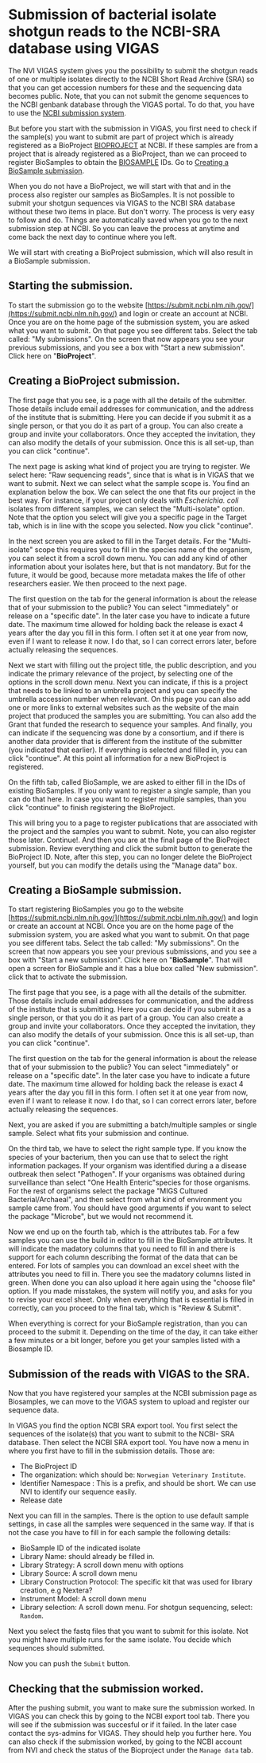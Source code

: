 # Submission of bacterial isolate shotgun reads to the NCBI-SRA database using VIGAS

The NVI VIGAS system gives you the possibility to submit the shotgun reads of one or multiple isolates directly to the NCBI Short Read Archive (SRA) so that you can get accession numbers for these and the sequencing data becomes public. Note, that you can not submit the genome sequences to the NCBI genbank database through the VIGAS portal. To do that, you have to use the [NCBI submission system](https://submit.ncbi.nlm.nih.gov/). 

But before you start with the submission in VIGAS, you first need to check if the sample(s) you want to submit are part of project which is already registered as a BioProject [BIOPROJECT](https://www.ncbi.nlm.nih.gov/bioproject/) at NCBI. If these samples are from a project that is already registered as a BioProject, than we can proceed to register BioSamples to obtain the [BIOSAMPLE](https://www.ncbi.nlm.nih.gov/biosample/docs/) IDs. Go to [Creating a BioSample submission](#Creating-a-Biosample-submission).

When you do not have a BioProject, we will start with that and in the process also register our samples as BioSamples. It is not possible to submit your shotgun sequences via VIGAS to the NCBI SRA database without these two items in place. But don't worry. The process is very easy to follow and do. Things are automatically saved when you go to the next submission step at NCBI. So you can leave the process at anytime and come back the next day to continue where you left. 

We will start with creating a BioProject submission, which will also result in a BioSample submission.

## Starting the submission.
To start the submission go to the website [https://submit.ncbi.nlm.nih.gov/](https://submit.ncbi.nlm.nih.gov/) and login or create an account at NCBI. Once you are on the home page of the submission system, you are asked what you want to submit. On that page you see different tabs. Select the tab called: "My submissions". On the screen that now appears you see your previous submissions, and you see a box with "Start a new submission". Click here on "__BioProject__".

## Creating a BioProject submission.
The first page that you see, is a page with all the details of the submitter. Those details include email addresses for communication, and the address of the institute that is submitting. Here you can decide if you submit it as a single person, or that you do it as part of a group. You can also create a group and invite your collaborators. Once they accepted the invitation, they can also modify the details of your submission. 
Once this is all set-up, than you can click "continue". 

The next page is asking what kind of project you are trying to register. We select here: "Raw sequencing reads", since that is what is in VIGAS that we want to submit. Next we can select what the sample scope is. You find an explanation below the box. We can select the one that fits our project in the best way. For instance, if your project only deals with _Escherichia. coli_ isolates from different samples, we can select the "Multi-isolate" option. Note that the option you select will give you a specific page in the Target tab, which is in line with the scope you selected. Now you click "continue".

In the next screen you are asked to fill in the Target details. For the "Multi-isolate" scope this requires you to fill in the species name of the organism, you can select it from a scroll down menu. You can add any kind of other information about your isolates here, but that is not mandatory. But for the future, it would be good, because more metadata makes the life of other researchers easier. We then proceed to the next page.

The first question on the tab for the general information is about the release that of your submission to the public? You can select "immediately" or release on a "specific date". In the later case you have to indicate a future date. The maximum time allowed for holding back the release is exact 4 years after the day you fill in this form. I often set it at one year from now, even if I want to release it now. I do that, so I can correct errors later, before actually releasing the sequences.

Next we start with filling out the project title, the public description, and you indicate the primary relevance of the project, by selecting one of the options in the scroll down menu. Next you can indicate, if this is a project that needs to be linked to an umbrella project and you can specify the umbrella accession number when relevant. 
On this page you can also add one or more links to external websites such as the website of the main project that produced the samples you are submitting. You can also add the Grant that funded the research to sequence your samples. And finally, you can indicate if the sequencing was done by a consortium, and if there is another data provider that is different from the institute of the submitter (you indicated that earlier). 
If everything is selected and filled in, you can click "continue". At this point all information for a new BioProject is registered.

On the fifth tab, called BioSample, we are asked to either fill in the IDs of existing BioSamples. If you only want to register a single sample, than you can do that here. In case you want to register multiple samples, than you click "continue" to finish registering the BioProject.

This will bring you to a page to register publications that are associated with the project and the samples you want to submit. Note, you can also register those later. Continue!.
And then you are at the final page of the BioProject submission. Review everything and click the submit button to generate the BioProject ID. Note, after this step, you can no longer delete the BioProject yourself, but you can modify the details using the "Manage data" box.

## Creating a BioSample submission.
To start registering BioSamples you go to the website [https://submit.ncbi.nlm.nih.gov/](https://submit.ncbi.nlm.nih.gov/) and login or create an account at NCBI. Once you are on the home page of the submission system, you are asked what you want to submit. On that page you see different tabs. Select the tab called: "My submissions". On the screen that now appears you see your previous submissions, and you see a box with "Start a new submission". Click here on "__BioSample__". That will open a screen for BioSample and it has a blue box called "New submission". click that to activate the submission.

The first page that you see, is a page with all the details of the submitter. Those details include email addresses for communication, and the address of the institute that is submitting. Here you can decide if you submit it as a single person, or that you do it as part of a group. You can also create a group and invite your collaborators. Once they accepted the invitation, they can also modify the details of your submission. 
Once this is all set-up, than you can click "continue". 

The first question on the tab for the general information is about the release that of your submission to the public? You can select "immediately" or release on a "specific date". In the later case you have to indicate a future date. The maximum time allowed for holding back the release is exact 4 years after the day you fill in this form. I often set it at one year from now, even if I want to release it now. I do that, so I can correct errors later, before actually releasing the sequences.

Next, you are asked if you are submitting a batch/multiple samples or single sample. Select what fits your submission and continue.

On the third tab, we have to select the right sample type. If you know the species of your bacterium, then you can use that to select the right information packages. If your organism was identified during a a disease outbreak then select "Pathogen". If your organisms was obtained during surveillance than select "One Health Enteric"species for those organisms. For the rest of organisms select the package "MIGS Cultured Bacterial/Archaeal", and then select from what kind of environment you sample came from. You should have good arguments if you want to select the package "Microbe", but we would not recommend it.

Now we end up on the fourth tab, which is the attributes tab. For a few samples you can use the build in editor to fill in the BioSample attributes. It will indicate the madatory columns that you need to fill in and there is support for each column describing the format of the data that can be entered.
For lots of samples you can download an excel sheet with the attributes you need to fill in. There you see the madatory columns listed in green. When done you can also upload it here again using the "choose file" option. If you made misstakes, the system will notify you, and asks for you to revise your excel sheet. Only when everything that is essential is filled in correctly, can you proceed to the final tab, which is "Review & Submit". 

When everything is correct for your BioSample registration, than you can proceed to the submit it. Depending on the time of the day, it can take either a few minutes or a bit longer, before you get your samples listed with a Biosample ID.

## Submission of the reads with VIGAS to the SRA.
Now that you have registered your samples at the NCBI submission page as Biosamples, we can move to the VIGAS system to upload and register our sequence data.

In VIGAS you find the option NCBI SRA export tool. You first select the sequences of the isolate(s) that you want to submit to the NCBI- SRA database. Then select the NCBI SRA export tool.
You have now a menu in where you first have to fill in the submission details. 
Those are:
* The BioProject ID
* The organization:  which should be:  `Norwegian Veterinary Institute`.
* Identifier Namespace : This is a prefix, and should be short. We can use NVI to identify our sequence easily.
* Release date

Next you can fill in the samples. There is the option to use default sample settings, in case all the samples were sequenced in the same way. If that is not the case you have to fill in for each sample the following details:
* BioSample ID of the indicated isolate
* Library Name: should already be filled in.
* Library Strategy: A scroll down menu with options
* Library Source: A scroll down menu
* Library Construction Protocol: The specific kit that was used for library creation, e.g Nextera?
* Instrument Model: A scroll down menu
* Library selection: A scroll down menu. For shotgun sequencing, select: `Random`.

Next you select the fastq files that you want to submit for this isolate. Not you might have multiple runs for the same isolate. You decide which sequences should submitted.

Now you can push the `Submit` button. 

## Checking that the submission worked.
After the pushing submit, you want to make sure the submission worked. In VIGAS you can check this by going to the NCBI export tool tab. There you will see if the submission was succesful or if it failed. In the later case contact the sys-admins for VIGAS. They should help you further here.
You can also check if the submission worked, by going to the NCBI account from NVI and check the status of the Bioproject under the `Manage data` tab.


